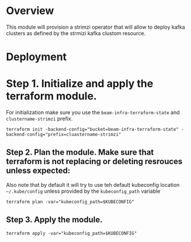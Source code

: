 <!--
    Licensed to the Apache Software Foundation (ASF) under one
    or more contributor license agreements.  See the NOTICE file
    distributed with this work for additional information
    regarding copyright ownership.  The ASF licenses this file
    to you under the Apache License, Version 2.0 (the
    "License"); you may not use this file except in compliance
    with the License.  You may obtain a copy of the License at

      http://www.apache.org/licenses/LICENSE-2.0

    Unless required by applicable law or agreed to in writing,
    software distributed under the License is distributed on an
    "AS IS" BASIS, WITHOUT WARRANTIES OR CONDITIONS OF ANY
    KIND, either express or implied.  See the License for the
    specific language governing permissions and limitations
    under the License.
-->

# Overview

This module will provision a strimzi operator that will allow to deploy kafka clusters as defined by the strmizi kafka clustom resource. 

# Deployment

# Step 1. Initialize and apply the terraform module.


For initialization make sure you use the `beam-infra-terraform-state` and `clustername-strimzi` prefix.
```
terraform init -backend-config="bucket=beam-infra-terraform-state" -backend-config="prefix=cluastername-strimzi"
```
## Step 2. Plan the module. Make sure that terraform is not replacing or deleting resrouces unless expected:
Also note that by default it will try to use teh default kubeconfig location `~/.kube/config` unless provided by the `kubeconfig_path` variable

```
terraform plan -var="kubeconfig_path=$KUBECONFIG"
```
## Step 3. Apply the module.
```
terraform apply -var="kubeconfig_path=$KUBECONFIG"
```